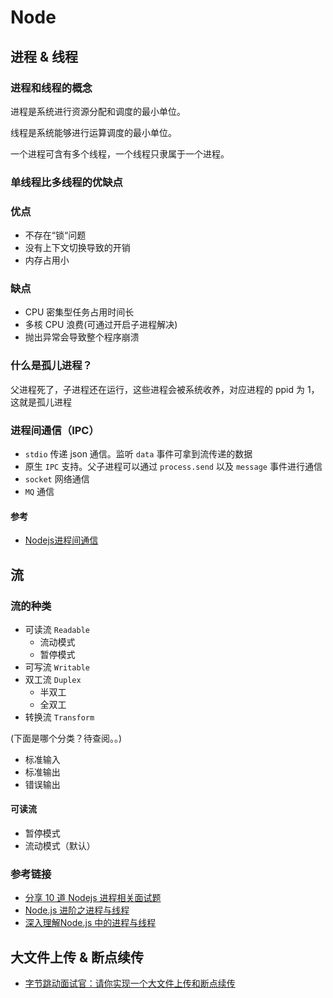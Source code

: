 # Node



## 进程 & 线程

### 进程和线程的概念

进程是系统进行资源分配和调度的最小单位。

线程是系统能够进行运算调度的最小单位。



一个进程可含有多个线程，一个线程只隶属于一个进程。

### 单线程比多线程的优缺点

### 优点

- 不存在“锁“问题
- 没有上下文切换导致的开销
- 内存占用小

### 缺点

- CPU 密集型任务占用时间长
- 多核 CPU 浪费(可通过开启子进程解决)
- 抛出异常会导致整个程序崩溃



### 什么是孤儿进程？

父进程死了，子进程还在运行，这些进程会被系统收养，对应进程的 ppid 为 1，这就是孤儿进程



### 进程间通信（IPC）

- `stdio` 传递 json 通信。监听 `data` 事件可拿到流传递的数据
- 原生 `IPC` 支持。父子进程可以通过 `process.send` 以及 `message` 事件进行通信
- `socket` 网络通信
- `MQ` 通信

#### 参考

- [Nodejs进程间通信](http://www.ayqy.net/blog/nodejs进程间通信/)

## 流

### 流的种类

- 可读流 `Readable`
  - 流动模式
  - 暂停模式
- 可写流 `Writable`
- 双工流 `Duplex`
  - 半双工
  - 全双工
- 转换流 `Transform`



(下面是哪个分类？待查阅。。)

- 标准输入
- 标准输出
- 错误输出

#### 可读流

- 暂停模式
- 流动模式（默认）

### 参考链接

- [分享 10 道 Nodejs 进程相关面试题](https://juejin.im/post/5d082214f265da1bb564f97b)
- [Node.js 进阶之进程与线程](https://www.imooc.com/article/288006)
- [深入理解Node.js 中的进程与线程](https://juejin.im/post/5d43017be51d4561f40adcf9)



## 大文件上传 & 断点续传

- [字节跳动面试官：请你实现一个大文件上传和断点续传](https://juejin.im/post/5dff8a26e51d4558105420ed)



